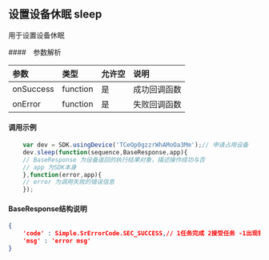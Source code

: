 
## 设置设备休眠 sleep <a name="sleep" id="sleep" />

用于设置设备休眠

####　参数解析

| 参数           | 类型          | 允许空      | 说明         |
|:-------------- |:--------------|:------------|:-------------| 
| onSuccess      | function      | 是          | 成功回调函数 |
| onError        | function      | 是          | 失败回调函数 |

#### 调用示例

``` javascript
    var dev = SDK.usingDevice('TCeOp0gzzrWhAMoOa3Mm');// 申请占用设备
    dev.sleep(function(sequence,BaseResponse,app){
    // BaseResponse 为设备返回的执行结果对象，描述操作成功与否
    // app 为SDK本身
    },function(error,app){
    // error 为调用失败的错误信息
    }); 
```
#### BaseResponse结构说明

``` json
{
    'code' : Simple.SrErrorCode.SEC_SUCCESS,// 1任务完成 2接受任务 -1出现错误 -2拒绝 
    'msg' : 'error msg'
}
```